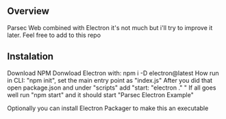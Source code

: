 ## Overview
Parsec Web combined with Electron it's not much but i'll try to improve it later.
Feel free to add to this repo

## Instalation

Download NPM
Donwload Electron with: npm i -D electron@latest
How run in CLI: "npm init", set the main entry point as "index.js"
After you did that open package.json and under "scripts" add "start: "electron ." "
If all goes well run "npm start" and it should start "Parsec Electron Example"

Optionally you can install Electron Packager to make this an executable